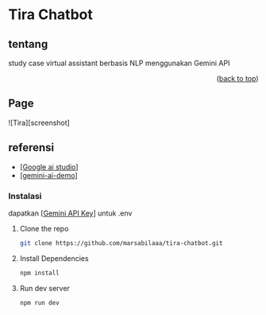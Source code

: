 # Tira Chatbot

<a name="readme-top"></a>

## tentang

study case virtual assistant berbasis NLP menggunakan Gemini API

<p align="right">(<a href="#readme-top">back to top</a>)</p>

## Page

![Tira][screenshot]

## referensi

- [[Google ai studio](https://aistudio.google.com/app/apikey)]
- [[gemini-ai-demo](https://github.com/CharlesAE/gemini-ai-demo)]

### Instalasi

dapatkan [[Gemini API Key](https://aistudio.google.com/app/apikey)] untuk .env

1. Clone the repo
   ```sh
   git clone https://github.com/marsabilaaa/tira-chatbot.git
   ```
2. Install Dependencies
   ```sh
   npm install
   ```
3. Run dev server
   ```sh
   npm run dev
   ```
